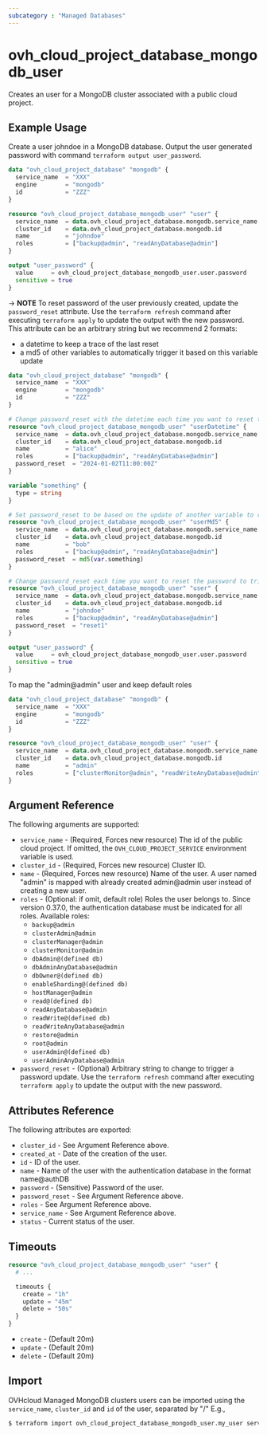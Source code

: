 ```yaml
---
subcategory : "Managed Databases"
---
```


# ovh_cloud_project_database_mongodb_user

Creates an user for a MongoDB cluster associated with a public cloud project.

## Example Usage

Create a user johndoe in a MongoDB database. Output the user generated password with command `terraform output user_password`.

```terraform
data "ovh_cloud_project_database" "mongodb" {
  service_name  = "XXX"
  engine        = "mongodb"
  id            = "ZZZ"
}

resource "ovh_cloud_project_database_mongodb_user" "user" {
  service_name  = data.ovh_cloud_project_database.mongodb.service_name
  cluster_id    = data.ovh_cloud_project_database.mongodb.id
  name          = "johndoe"
  roles         = ["backup@admin", "readAnyDatabase@admin"]
}

output "user_password" {
  value     = ovh_cloud_project_database_mongodb_user.user.password
  sensitive = true
}
```

-> **NOTE** To reset password of the user previously created, update the `password_reset` attribute. Use the `terraform refresh` command after executing `terraform apply` to update the output with the new password. This attribute can be an arbitrary string but we recommend 2 formats:
- a datetime to keep a trace of the last reset
- a md5 of other variables to automatically trigger it based on this variable update

```terraform
data "ovh_cloud_project_database" "mongodb" {
  service_name  = "XXX"
  engine        = "mongodb"
  id            = "ZZZ"
}

# Change password_reset with the datetime each time you want to reset the password to trigger an update
resource "ovh_cloud_project_database_mongodb_user" "userDatetime" {
  service_name  = data.ovh_cloud_project_database.mongodb.service_name
  cluster_id    = data.ovh_cloud_project_database.mongodb.id
  name          = "alice"
  roles         = ["backup@admin", "readAnyDatabase@admin"]
  password_reset  = "2024-01-02T11:00:00Z"
}

variable "something" {
  type = string
}

# Set password_reset to be based on the update of another variable to reset the password
resource "ovh_cloud_project_database_mongodb_user" "userMd5" {
  service_name  = data.ovh_cloud_project_database.mongodb.service_name
  cluster_id    = data.ovh_cloud_project_database.mongodb.id
  name          = "bob"
  roles         = ["backup@admin", "readAnyDatabase@admin"]
  password_reset  = md5(var.something)
}

# Change password_reset each time you want to reset the password to trigger an update
resource "ovh_cloud_project_database_mongodb_user" "user" {
  service_name  = data.ovh_cloud_project_database.mongodb.service_name
  cluster_id    = data.ovh_cloud_project_database.mongodb.id
  name          = "johndoe"
  roles         = ["backup@admin", "readAnyDatabase@admin"]
  password_reset  = "reset1"
}

output "user_password" {
  value     = ovh_cloud_project_database_mongodb_user.user.password
  sensitive = true
}
```

To map the "admin@admin" user and keep default roles

```terraform
data "ovh_cloud_project_database" "mongodb" {
  service_name  = "XXX"
  engine        = "mongodb"
  id            = "ZZZ"
}

resource "ovh_cloud_project_database_mongodb_user" "user" {
  service_name  = data.ovh_cloud_project_database.mongodb.service_name
  cluster_id    = data.ovh_cloud_project_database.mongodb.id
  name          = "admin"
  roles         = ["clusterMonitor@admin", "readWriteAnyDatabase@admin","userAdminAnyDatabase@admin"]
}
```

## Argument Reference

The following arguments are supported:

* `service_name` - (Required, Forces new resource) The id of the public cloud project. If omitted, the `OVH_CLOUD_PROJECT_SERVICE` environment variable is used.
* `cluster_id` - (Required, Forces new resource) Cluster ID.
* `name` - (Required, Forces new resource) Name of the user. A user named "admin" is mapped with already created admin@admin user instead of creating a new user.
* `roles` - (Optional: if omit, default role) Roles the user belongs to. Since version 0.37.0, the authentication database must be indicated for all roles. Available roles:
  * `backup@admin`
  * `clusterAdmin@admin`
  * `clusterManager@admin`
  * `clusterMonitor@admin`
  * `dbAdmin@(defined db)`
  * `dbAdminAnyDatabase@admin`
  * `dbOwner@(defined db)`
  * `enableSharding@(defined db)`
  * `hostManager@admin`
  * `read@(defined db)`
  * `readAnyDatabase@admin`
  * `readWrite@(defined db)`
  * `readWriteAnyDatabase@admin`
  * `restore@admin`
  * `root@admin`
  * `userAdmin@(defined db)`
  * `userAdminAnyDatabase@admin`
* `password_reset` - (Optional) Arbitrary string to change to trigger a password update. Use the `terraform refresh` command after executing `terraform apply` to update the output with the new password.

## Attributes Reference

The following attributes are exported:

* `cluster_id` - See Argument Reference above.
* `created_at` - Date of the creation of the user.
* `id` - ID of the user.
* `name` - Name of the user with the authentication database in the format name@authDB
* `password` - (Sensitive) Password of the user.
* `password_reset` - See Argument Reference above.
* `roles` - See Argument Reference above.
* `service_name` - See Argument Reference above.
* `status` - Current status of the user.

## Timeouts

```terraform
resource "ovh_cloud_project_database_mongodb_user" "user" {
  # ...

  timeouts {
    create = "1h"
    update = "45m"
    delete = "50s"
  }
}
```
* `create` - (Default 20m)
* `update` - (Default 20m)
* `delete` - (Default 20m)

## Import

OVHcloud Managed MongoDB clusters users can be imported using the `service_name`, `cluster_id` and `id` of the user, separated by "/" E.g.,

```bash
$ terraform import ovh_cloud_project_database_mongodb_user.my_user service_name/cluster_id/id
```
